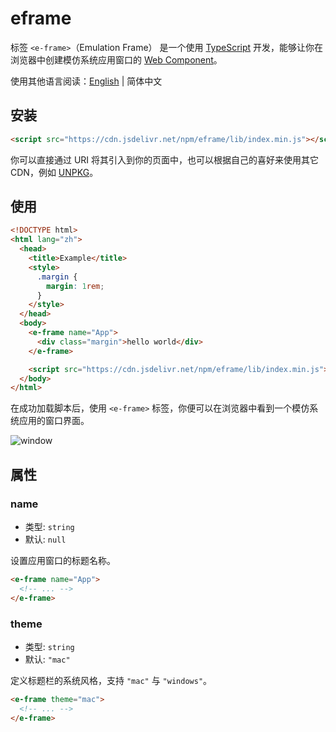 # eframe

标签 `<e-frame>`（Emulation Frame） 是一个使用 [TypeScript](https://www.typescriptlang.org/zh/) 开发，能够让你在浏览器中创建模仿系统应用窗口的 [Web Component](https://developer.mozilla.org/zh-CN/docs/Web/API/Web_components)。

使用其他语言阅读：[English](./README.md) | 简体中文

## 安装

```html
<script src="https://cdn.jsdelivr.net/npm/eframe/lib/index.min.js"></script>
```

你可以直接通过 URI 将其引入到你的页面中，也可以根据自己的喜好来使用其它 CDN，例如 [UNPKG](https://unpkg.com/)。

## 使用

```html
<!DOCTYPE html>
<html lang="zh">
  <head>
    <title>Example</title>
    <style>
      .margin {
        margin: 1rem;
      }
    </style>
  </head>
  <body>
    <e-frame name="App">
      <div class="margin">hello world</div>
    </e-frame>

    <script src="https://cdn.jsdelivr.net/npm/eframe/lib/index.min.js"></script>
  </body>
</html>
```

在成功加载脚本后，使用 `<e-frame>` 标签，你便可以在浏览器中看到一个模仿系统应用的窗口界面。

![window](https://cdn.sa.net/2024/12/13/3MxQXPkBVqobuyw.png)

## 属性

### name

- 类型: `string`
- 默认: `null`

设置应用窗口的标题名称。

```html
<e-frame name="App">
  <!-- ... -->
</e-frame>
```

### theme

- 类型: `string`
- 默认: `"mac"`

定义标题栏的系统风格，支持 `"mac"` 与 `"windows"`。

```html
<e-frame theme="mac">
  <!-- ... -->
</e-frame>
```
